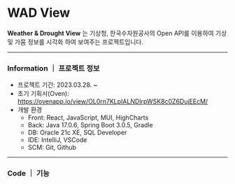 # WAD View

**Weather & Drought View** 는 기상청, 한국수자원공사의 Open API를 이용하여 기상 및 가뭄 정보를 시각화 하여 보여주는 프로젝트입니다.

---

### Information ｜ 프로젝트 정보

- 프로젝트 기간: 2023.03.28. ~
- 초기 기획서(Oven): https://ovenapp.io/view/OL0rn7KLpIALNDIrpWSK8c0Z6DujEEcM/
- 개발 환경
    - Front: React, JavaScript, MUI, HighCharts
    - Back: Java 17.0.6, Spring Boot 3.0.5, Gradle
    - DB: Oracle 21c XE, SQL Developer
    - IDE: IntelliJ, VSCode
    - SCM: Git, Github

---

### Code ｜ 기능
